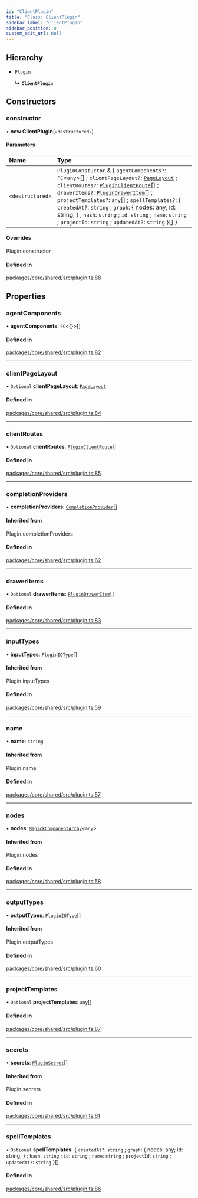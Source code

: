 ```yaml
---
id: "ClientPlugin"
title: "Class: ClientPlugin"
sidebar_label: "ClientPlugin"
sidebar_position: 0
custom_edit_url: null
---
```


## Hierarchy

- `Plugin`

  ↳ **`ClientPlugin`**

## Constructors

### constructor

• **new ClientPlugin**(`«destructured»`)

#### Parameters

| Name | Type |
| :------ | :------ |
| `«destructured»` | `PluginConstuctor` & { `agentComponents?`: `FC`<`any`\>[] ; `clientPageLayout?`: [`PageLayout`](../#pagelayout) ; `clientRoutes?`: [`PluginClientRoute`](../#pluginclientroute)[] ; `drawerItems?`: [`PluginDrawerItem`](../#plugindraweritem)[] ; `projectTemplates?`: `any`[] ; `spellTemplates?`: { `createdAt?`: `string` ; `graph`: { nodes: any; id: string; } ; `hash`: `string` ; `id`: `string` ; `name`: `string` ; `projectId`: `string` ; `updatedAt?`: `string`  }[]  } |

#### Overrides

Plugin.constructor

#### Defined in

[packages/core/shared/src/plugin.ts:88](https://github.com/Oneirocom/Magick/blob/0b84928f/packages/core/shared/src/plugin.ts#L88)

## Properties

### agentComponents

• **agentComponents**: `FC`<{}\>[]

#### Defined in

[packages/core/shared/src/plugin.ts:82](https://github.com/Oneirocom/Magick/blob/0b84928f/packages/core/shared/src/plugin.ts#L82)

___

### clientPageLayout

• `Optional` **clientPageLayout**: [`PageLayout`](../#pagelayout)

#### Defined in

[packages/core/shared/src/plugin.ts:84](https://github.com/Oneirocom/Magick/blob/0b84928f/packages/core/shared/src/plugin.ts#L84)

___

### clientRoutes

• `Optional` **clientRoutes**: [`PluginClientRoute`](../#pluginclientroute)[]

#### Defined in

[packages/core/shared/src/plugin.ts:85](https://github.com/Oneirocom/Magick/blob/0b84928f/packages/core/shared/src/plugin.ts#L85)

___

### completionProviders

• **completionProviders**: [`CompletionProvider`](../#completionprovider)[]

#### Inherited from

Plugin.completionProviders

#### Defined in

[packages/core/shared/src/plugin.ts:62](https://github.com/Oneirocom/Magick/blob/0b84928f/packages/core/shared/src/plugin.ts#L62)

___

### drawerItems

• `Optional` **drawerItems**: [`PluginDrawerItem`](../#plugindraweritem)[]

#### Defined in

[packages/core/shared/src/plugin.ts:83](https://github.com/Oneirocom/Magick/blob/0b84928f/packages/core/shared/src/plugin.ts#L83)

___

### inputTypes

• **inputTypes**: [`PluginIOType`](../#pluginiotype)[]

#### Inherited from

Plugin.inputTypes

#### Defined in

[packages/core/shared/src/plugin.ts:59](https://github.com/Oneirocom/Magick/blob/0b84928f/packages/core/shared/src/plugin.ts#L59)

___

### name

• **name**: `string`

#### Inherited from

Plugin.name

#### Defined in

[packages/core/shared/src/plugin.ts:57](https://github.com/Oneirocom/Magick/blob/0b84928f/packages/core/shared/src/plugin.ts#L57)

___

### nodes

• **nodes**: [`MagickComponentArray`](../#magickcomponentarray)<`any`\>

#### Inherited from

Plugin.nodes

#### Defined in

[packages/core/shared/src/plugin.ts:58](https://github.com/Oneirocom/Magick/blob/0b84928f/packages/core/shared/src/plugin.ts#L58)

___

### outputTypes

• **outputTypes**: [`PluginIOType`](../#pluginiotype)[]

#### Inherited from

Plugin.outputTypes

#### Defined in

[packages/core/shared/src/plugin.ts:60](https://github.com/Oneirocom/Magick/blob/0b84928f/packages/core/shared/src/plugin.ts#L60)

___

### projectTemplates

• `Optional` **projectTemplates**: `any`[]

#### Defined in

[packages/core/shared/src/plugin.ts:87](https://github.com/Oneirocom/Magick/blob/0b84928f/packages/core/shared/src/plugin.ts#L87)

___

### secrets

• **secrets**: [`PluginSecret`](../#pluginsecret)[]

#### Inherited from

Plugin.secrets

#### Defined in

[packages/core/shared/src/plugin.ts:61](https://github.com/Oneirocom/Magick/blob/0b84928f/packages/core/shared/src/plugin.ts#L61)

___

### spellTemplates

• `Optional` **spellTemplates**: { `createdAt?`: `string` ; `graph`: { nodes: any; id: string; } ; `hash`: `string` ; `id`: `string` ; `name`: `string` ; `projectId`: `string` ; `updatedAt?`: `string`  }[]

#### Defined in

[packages/core/shared/src/plugin.ts:86](https://github.com/Oneirocom/Magick/blob/0b84928f/packages/core/shared/src/plugin.ts#L86)
